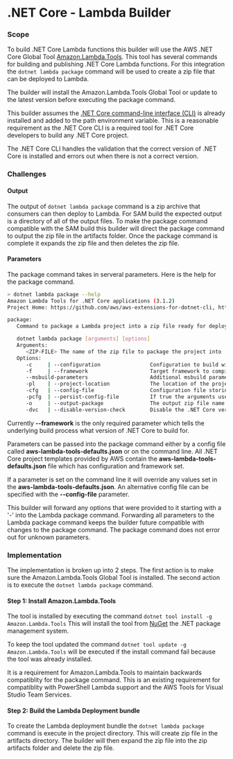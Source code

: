# .NET Core - Lambda Builder

### Scope

To build .NET Core Lambda functions this builder will use the AWS .NET Core Global Tool [Amazon.Lambda.Tools](https://github.com/aws/aws-extensions-for-dotnet-cli#aws-lambda-amazonlambdatools).
This tool has several commands for building and publishing .NET Core Lambda functions. For this integration 
the `dotnet lambda package` command will be used to create a zip file that can be deployed to Lambda.

The builder will install the Amazon.Lambda.Tools Global Tool or update to the latest version before executing 
the package command.

This builder assumes the [.NET Core command-line interface (CLI)](https://docs.microsoft.com/en-us/dotnet/core/tools/?tabs=netcore2x) 
is already installed and added to the path environment variable. This is a reasonable requirement as the 
.NET Core CLI is a required tool for .NET Core developers to build any .NET Core project.

The .NET Core CLI handles the validation that the correct version of .NET Core is installed and errors out when there is 
not a correct version. 

### Challenges

#### Output

The output of `dotnet lambda package` command is a zip archive that consumers can then deploy to Lambda. For SAM build
the expected output is a directory of all of the output files. To make the package command compatible with the SAM build 
this builder will direct the package command to output the zip file in the artifacts folder. Once the package command is complete
it expands the zip file and then deletes the zip file.

#### Parameters

The package command takes in serveral parameters. Here is the help for the package command.
```bash
> dotnet lambda package --help
Amazon Lambda Tools for .NET Core applications (3.1.2)
Project Home: https://github.com/aws/aws-extensions-for-dotnet-cli, https://github.com/aws/aws-lambda-dotnet

package:
   Command to package a Lambda project into a zip file ready for deployment

   dotnet lambda package [arguments] [options]
   Arguments:
      <ZIP-FILE> The name of the zip file to package the project into
   Options:
      -c     | --configuration                Configuration to build with, for example Release or Debug.
      -f     | --framework                    Target framework to compile, for example net6.0.
      --msbuild-parameters                    Additional msbuild parameters passed to the 'dotnet publish' command. Add quotes around the value if the value contains spaces.
      -pl    | --project-location             The location of the project, if not set the current directory will be assumed.
      -cfg   | --config-file                  Configuration file storing default values for command line arguments.
      -pcfg  | --persist-config-file          If true the arguments used for a successful deployment are persisted to a config file.
      -o     | --output-package               The output zip file name
      -dvc   | --disable-version-check        Disable the .NET Core version check. Only for advanced usage.
```

Currently **--framework** is the only required parameter which tells the underlying build process what version of .NET Core to build for.

Parameters can be passed into the package command either by a config file called **aws-lambda-tools-defaults.json** or on 
the command line. All .NET Core project templates provided by AWS contain the **aws-lambda-tools-defaults.json** file which has
 configuration and framework set. 

If a parameter is set on the command line it will override any values set in the **aws-lambda-tools-defaults.json**. 
An alternative config file can be specified with the **--config-file** parameter.

This builder will forward any options that were provided to it starting with a '-' into the Lambda package command. Forwarding
all parameters to the Lambda package command keeps the builder future compatible with changes to the package command. The package
command does not error out for unknown parameters.

### Implementation

The implementation is broken up into 2 steps. The first action is to make sure the Amazon.Lambda.Tools Global Tool
is installed. The second action is to execute the `dotnet lambda package` command. 

#### Step 1: Install Amazon.Lambda.Tools

The tool is installed by executing the command `dotnet tool install -g Amazon.Lambda.Tools` This will install the
tool from [NuGet](https://www.nuget.org/packages/Amazon.Lambda.Tools/) the .NET package management system. 

To keep the tool updated the command `dotnet tool update -g Amazon.Lambda.Tools` will be executed if the install 
command fail because the tool was already installed.

It is a requirement for Amazon.Lambda.Tools to maintain backwards compatiblity for the package command. This is an
existing requirement for compatiblity with PowerShell Lambda support and the AWS Tools for Visual Studio Team Services.

#### Step 2: Build the Lambda Deployment bundle

To create the Lambda deployment bundle the `dotnet lambda package` command is execute in the project directory. This will 
create zip file in the artifacts directory. The builder will then expand the zip file into the zip artifacts folder and
delete the zip file.